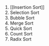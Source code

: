 1. [[Insertion Sort]]
2. Selection Sort
3. Bubble Sort
4. Merge Sort
5. Quick Sort
6. Count Sort
7. Radix Sort
